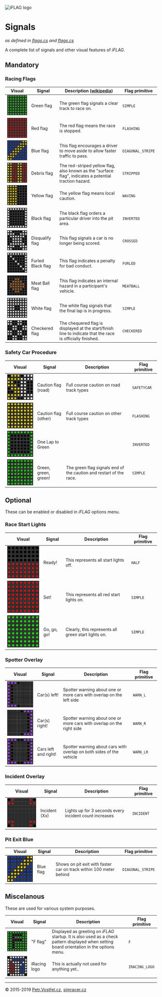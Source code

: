 ![iFLAG logo](http://simracer.cz/iracing/iFlag-logo/logo-full.svg)

Signals
=======
_as defined in [flags.cs](../iFlag/flags.cs) and  [flags.cs](../iFlag/overlays.cs)_

A complete list of signals and other visual features of _iFLAG_.


Mandatory
---------

### Racing Flags

| Visual                           | Signal   | Description ([wikipedia](https://en.wikipedia.org/wiki/Racings)) | Flag primitive |
| -------------------------------- | -------- | ----------- | -------- |
| ![](signals/green.gif)           | Green flag | The green flag signals a clear track to race on. | `SIMPLE` |
| ![](signals/red.gif)             | Red flag | The red flag means the race is stopped. | `FLASHING` |
| ![](signals/blue.gif)            | Blue flag | This flag encourages a driver to move aside to allow faster traffic to pass. | `DIAGONAL_STRIPE` |
| ![](signals/debris.gif)          | Debris flag | The red-striped yellow flag, also known as the "surface flag", indicates a potential traction hazard. | `STRIPPED` |
| ![](signals/yellow.gif)          | Yellow flag | The yellow flag means local caution. | `WAVING` |
| ![](signals/black.gif)           | Black flag | The black flag orders a particular driver into the pit area. | `INVERTED` |
| ![](signals/crossed.gif)         | Disqualify flag | This flag signals a car is no longer being scored. | `CROSSED` |
| ![](signals/furled-black.gif)    | Furled Black flag | This flag indicates a penalty for bad conduct. | `FURLED` |
| ![](signals/meatball.gif)        | Meat Ball flag | This flag indicates an internal hazard in a participant's vehicle. | `MEATBALL` |
| ![](signals/white.gif)           | White flag | The white flag signals that the final lap is in progress. | `SIMPLE` |
| ![](signals/checkered.gif)       | Checkered flag | The chequered flag is displayed at the start/finish line to indicate that the race is officially finished. | `CHECKERED` |


### Safety Car Procedure

| Visual                           | Signal   | Description | Flag primitive |
| -------------------------------- | -------- | ----------- | -------------- |
| ![](signals/sc.gif)              | Caution flag (road) | Full course caution on road track types | `SAFETYCAR` |
| ![](signals/caution.gif)         | Caution flag (other) | Full course caution on other track types | `FLASHING` |
| ![](signals/one-to-green.gif)    | One Lap to Green | | `INVERTED` |
| ![](signals/green.gif)           | Green, green, green! | The green flag signals end of the caution and restart of the race. | `SIMPLE` |



Optional
--------
These can be enabled or disabled in _iFLAG_ options menu.

### Race Start Lights

| Visual                           | Signal   | Description | Flag primitive |
| -------------------------------- | -------- | ----------- | -------------- |
| ![](signals/start-ready.gif)     | Ready! | This represents all start lights off. | `HALF` |
| ![](signals/start-set.gif)       | Set! | This represents all red start lights on. | `SIMPLE` |
| ![](signals/green.gif)           | Go, go, go! | Clearly, this represents all green start lights on. | `SIMPLE` |


### Spotter Overlay

| Visual                           | Signal   | Description | Flag primitive |
| -------------------------------- | -------- | ----------- | -------------- |
| ![](signals/warn-left.gif)       | Car(s) left! | Spotter warning about one or more cars with overlap on the left side | `WARN_L` |
| ![](signals/warn-right.gif)      | Car(s) right! | Spotter warning about one or more cars with overlap on the right side | `WARN_R` |
| ![](signals/warn-left-right.gif) | Cars left and right! | Spotter warning about cars with overlap on both sides of the vehicle | `WARN_LR` |


### Incident Overlay

| Visual                           | Signal   | Description | Flag primitive |
| -------------------------------- | -------- | ----------- | -------------- |
| ![](signals/incident.gif)       | Incident (Xx) | Lights up for 3 seconds every incident count increases | `INCIDENT` |


### Pit Exit Blue

| Visual                           | Signal   | Description | Flag primitive |
| -------------------------------- | -------- | ----------- | -------------- |
| ![](signals/blue.gif)            | Blue flag | Shows on pit exit with faster car on track within 100 meter behind | `DIAGONAL_STRIPE` |



Miscelanous
-----------
These are used for various system purposes.

| Visual                           | Signal   | Description | Flag primitive |
| -------------------------------- | -------- | ----------- | -------------- |
| ![](signals/f.gif)               | "F flag" | Displayed as greeting on _iFLAG_ startup. It is also used as a check pattern displayed when setting board orientation in the options menu. | `F` |
| ![](signals/iracing.gif)         | iRacing logo | This is actually not used for anything yet..  | `IRACING_LOGO` |


---
© 2015-2019
[Petr.Vostřel.cz](http://petr.vostrel.cz),
[simracer.cz](http://simracer.cz)
